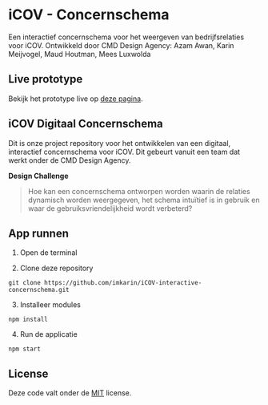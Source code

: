 # iCOV - Concernschema
Een interactief concernschema voor het weergeven van bedrijfsrelaties voor iCOV.
Ontwikkeld door CMD Design Agency: Azam Awan, Karin Meijvogel, Maud Houtman, Mees Luxwolda

## Live prototype
Bekijk het prototype live op [deze pagina](https://imkarin.github.io/iCOV-interactive-concernschema).

## iCOV Digitaal Concernschema
Dit is onze project repository voor het ontwikkelen van een digitaal, interactief concernschema voor iCOV. Dit gebeurt vanuit een team dat werkt onder de CMD Design Agency.

**Design Challenge**
> Hoe kan een concernschema ontworpen worden waarin de relaties dynamisch worden weergegeven, het schema intuïtief is in gebruik en waar de gebruiksvriendelijkheid wordt verbeterd? 
 
## App runnen
1. Open de terminal

2. Clone deze repository
```
git clone https://github.com/imkarin/iCOV-interactive-concernschema.git
```

3. Installeer modules
```
npm install
```

4. Run de applicatie
```
npm start
```

## License
Deze code valt onder de [MIT](https://github.com/Awana1/iCOV-Concernschema/blob/master/LICENSE) license.
